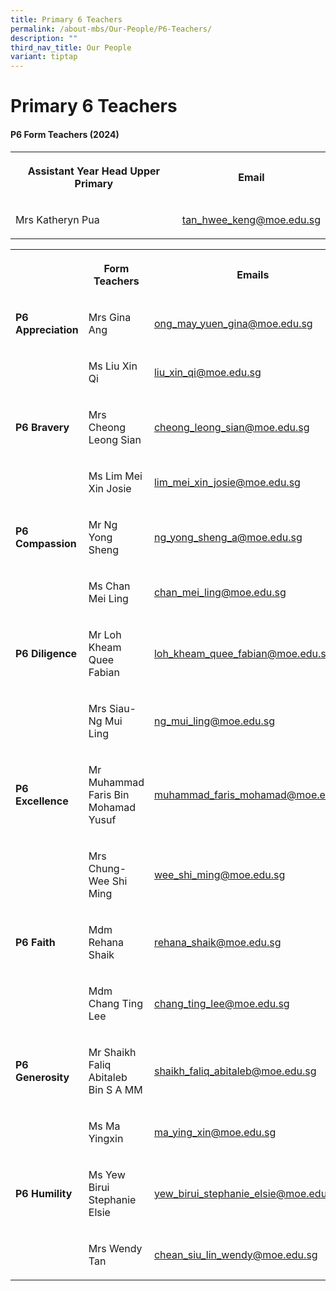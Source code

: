 ```yaml
---
title: Primary 6 Teachers
permalink: /about-mbs/Our-People/P6-Teachers/
description: ""
third_nav_title: Our People
variant: tiptap
---
```

<h1><strong>Primary 6 Teachers</strong></h1><h4><strong>P6 Form Teachers (2024)</strong></h4><table><tbody><tr><th rowspan="1" colspan="1"><p>Assistant Year Head Upper Primary</p></th><th rowspan="1" colspan="1"><p>Email</p></th></tr><tr><td rowspan="1" colspan="1"><p>Mrs Katheryn Pua</p></td><td rowspan="1" colspan="1"><p><a href="mailto:tan_hwee_keng@moe.edu.sg" rel="noopener noreferrer nofollow" target="_blank">tan_hwee_keng@moe.edu.sg</a></p></td></tr></tbody></table><table><tbody><tr><th rowspan="1" colspan="1"><p></p></th><th rowspan="1" colspan="1"><p>Form Teachers</p></th><th rowspan="1" colspan="1"><p>Emails</p></th></tr><tr><td rowspan="1" colspan="1"><p><strong>P6 Appreciation</strong></p></td><td rowspan="1" colspan="1"><p>Mrs Gina Ang</p></td><td rowspan="1" colspan="1"><p><a href="mailto:ong_may_yuen_gina@moe.edu.sg" rel="noopener noreferrer nofollow" target="_blank">ong_may_yuen_gina@moe.edu.sg</a></p></td></tr><tr><td rowspan="1" colspan="1"><p></p></td><td rowspan="1" colspan="1"><p>Ms Liu Xin Qi</p></td><td rowspan="1" colspan="1"><p><a href="mailto:liu_xin_qi@moe.edu.sg" rel="noopener noreferrer nofollow" target="_blank">liu_xin_qi@moe.edu.sg</a></p></td></tr><tr><td rowspan="1" colspan="1"><p><strong>P6 Bravery</strong></p></td><td rowspan="1" colspan="1"><p>Mrs Cheong Leong Sian</p></td><td rowspan="1" colspan="1"><p><a href="mailto:cheong_leong_sian@moe.edu.sg" rel="noopener noreferrer nofollow" target="_blank">cheong_leong_sian@moe.edu.sg</a></p></td></tr><tr><td rowspan="1" colspan="1"><p></p></td><td rowspan="1" colspan="1"><p>Ms Lim Mei Xin Josie</p></td><td rowspan="1" colspan="1"><p><a href="mailto:lim_mei_xin_josie@moe.edu.sg" rel="noopener noreferrer nofollow" target="_blank">lim_mei_xin_josie@moe.edu.sg</a></p></td></tr><tr><td rowspan="1" colspan="1"><p><strong>P6 Compassion</strong></p></td><td rowspan="1" colspan="1"><p>Mr Ng Yong Sheng</p></td><td rowspan="1" colspan="1"><p><a href="mailto:ng_yong_sheng_a@moe.edu.sg" rel="noopener noreferrer nofollow" target="_blank">ng_yong_sheng_a@moe.edu.sg</a></p></td></tr><tr><td rowspan="1" colspan="1"><p></p></td><td rowspan="1" colspan="1"><p>Ms Chan Mei Ling</p></td><td rowspan="1" colspan="1"><p><a href="mailto:chan_mei_ling@moe.edu.sg" rel="noopener noreferrer nofollow" target="_blank">chan_mei_ling@moe.edu.sg</a></p></td></tr><tr><td rowspan="1" colspan="1"><p><strong>P6 Diligence</strong></p></td><td rowspan="1" colspan="1"><p>Mr Loh Kheam Quee Fabian</p></td><td rowspan="1" colspan="1"><p><a href="mailto:loh_kheam_quee_fabian@moe.edu.sg" rel="noopener noreferrer nofollow" target="_blank">loh_kheam_quee_fabian@moe.edu.sg</a></p></td></tr><tr><td rowspan="1" colspan="1"><p></p></td><td rowspan="1" colspan="1"><p>Mrs Siau-Ng Mui Ling</p></td><td rowspan="1" colspan="1"><p><a href="mailto:ng_mui_ling@moe.edu.sg" rel="noopener noreferrer nofollow" target="_blank">ng_mui_ling@moe.edu.sg</a></p></td></tr><tr><td rowspan="1" colspan="1"><p><strong>P6 Excellence</strong></p></td><td rowspan="1" colspan="1"><p>Mr Muhammad Faris Bin Mohamad Yusuf</p></td><td rowspan="1" colspan="1"><p><a href="mailto:muhammad_faris_mohamad@moe.edu.sg" rel="noopener noreferrer nofollow" target="_blank">muhammad_faris_mohamad@moe.edu.sg</a></p></td></tr><tr><td rowspan="1" colspan="1"><p></p></td><td rowspan="1" colspan="1"><p>Mrs Chung-Wee Shi Ming</p></td><td rowspan="1" colspan="1"><p><a href="mailto:wee_shi_ming@moe.edu.sg" rel="noopener noreferrer nofollow" target="_blank">wee_shi_ming@moe.edu.sg</a></p></td></tr><tr><td rowspan="1" colspan="1"><p><strong>P6 Faith</strong></p></td><td rowspan="1" colspan="1"><p>Mdm Rehana Shaik</p></td><td rowspan="1" colspan="1"><p><a href="mailto:rehana_shaik@moe.edu.sg" rel="noopener noreferrer nofollow" target="_blank">rehana_shaik@moe.edu.sg</a></p></td></tr><tr><td rowspan="1" colspan="1"><p></p></td><td rowspan="1" colspan="1"><p>Mdm Chang Ting Lee</p></td><td rowspan="1" colspan="1"><p><a href="mailto:chang_ting_lee@moe.edu.sg" rel="noopener noreferrer nofollow" target="_blank">chang_ting_lee@moe.edu.sg</a></p></td></tr><tr><td rowspan="1" colspan="1"><p><strong>P6 Generosity</strong></p></td><td rowspan="1" colspan="1"><p>Mr Shaikh Faliq Abitaleb Bin S A MM</p></td><td rowspan="1" colspan="1"><p><a href="mailto:shaikh_faliq_abitaleb@moe.edu.sg" rel="noopener noreferrer nofollow" target="_blank">shaikh_faliq_abitaleb@moe.edu.sg</a></p></td></tr><tr><td rowspan="1" colspan="1"><p></p></td><td rowspan="1" colspan="1"><p>Ms Ma Yingxin</p></td><td rowspan="1" colspan="1"><p><a href="mailto:ma_ying_xin@moe.edu.sg" rel="noopener noreferrer nofollow" target="_blank">ma_ying_xin@moe.edu.sg</a></p></td></tr><tr><td rowspan="1" colspan="1"><p><strong>P6 Humility</strong></p></td><td rowspan="1" colspan="1"><p>Ms Yew Birui Stephanie Elsie</p></td><td rowspan="1" colspan="1"><p><a href="mailto:yew_birui_stephanie_elsie@moe.edu.sg" rel="noopener noreferrer nofollow" target="_blank">yew_birui_stephanie_elsie@moe.edu.sg</a></p></td></tr><tr><td rowspan="1" colspan="1"><p></p></td><td rowspan="1" colspan="1"><p>Mrs Wendy Tan</p></td><td rowspan="1" colspan="1"><p><a href="mailto:chean_siu_lin_wendy@moe.edu.sg" rel="noopener noreferrer nofollow" target="_blank">chean_siu_lin_wendy@moe.edu.sg</a></p></td></tr></tbody></table><p></p>